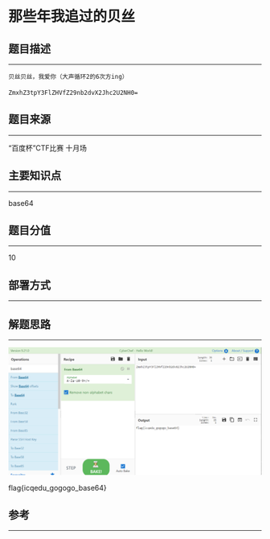 # 那些年我追过的贝丝

## 题目描述
---
```
贝丝贝丝，我爱你（大声循环2的6次方ing）

ZmxhZ3tpY3FlZHVfZ29nb2dvX2Jhc2U2NH0=
```

## 题目来源
---
“百度杯”CTF比赛 十月场

## 主要知识点
---
base64

## 题目分值
---
10

## 部署方式
---


## 解题思路
---

![](images/ctf-2021-06-05-17-49-36.png)

flag{icqedu_gogogo_base64}

## 参考
---
